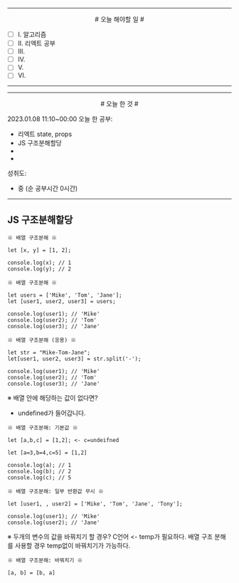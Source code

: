 

----

<div align='center'>
# 오늘 해야할 일 #
</div>

- [ ]  Ⅰ. 알고리즘
- [ ]  Ⅱ. 리엑트 공부
- [ ]  Ⅲ. 
- [ ]  Ⅳ. 
- [ ]  Ⅴ. 
- [ ]  Ⅵ. 
----


----

<div align="center"># 오늘 한 것 #</div>

2023.01.08 11:10~00:00 
오늘 한 공부: 
- 리엑트 state, props
- JS 구조분해할당
- 
- 

성취도: 
- 중 (순 공부시간 0시간)


----


## JS 구조분해할당

```
※ 배열 구조분해 ※

let [x, y] = [1, 2];

console.log(x); // 1
console.log(y); // 2

```

```
※ 배열 구조분해 ※

let users = ['Mike', 'Tom', 'Jane'];
let [user1, user2, user3] = users;

console.log(user1); // 'Mike'
console.log(user2); // 'Tom'
console.log(user3); // 'Jane'

```

```
※ 배열 구조분해 (응용) ※

let str = "Mike-Tom-Jane";
let[user1, user2, user3] = str.split('-');

console.log(user1); // 'Mike'
console.log(user2); // 'Tom'
console.log(user3); // 'Jane'

```

※ 배열 안에 해당하는 값이 없다면?
- undefined가 들어갑니다.

```
※ 배열 구조분해: 기본값 ※

let [a,b,c] = [1,2]; <- c=undeifned

let [a=3,b=4,c=5] = [1,2]

console.log(a); // 1
console.log(b); // 2
console.log(c); // 5

```

```
※ 배열 구조분해: 일부 반환값 무시 ※

let [user1, , user2] = ['Mike', 'Tom', 'Jane', 'Tony'];

console.log(user1); // 'Mike'
console.log(user2); // 'Jane'

```

※ 두개의 변수의 값을 바꿔치기 할 경우? 
C언어 <- temp가 필요하다.
배열 구조 분해를 사용할 경우 temp없이 바꿔치기가 가능하다.

```
※ 배열 구조분해: 바꿔치기 ※

[a, b] = [b, a]

```